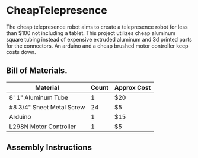 # CheapTelepresence

The cheap telepresence robot aims to create a telepresence robot for less than $100 not including a tablet.  This project utilizes cheap aluminum square tubing instead of expensive extruded aluminum and 3d printed parts for the connectors.  An arduino and a cheap brushed motor controller keep costs down.

## Bill of Materials.

| Material | Count | Approx Cost |
| --- | --- | --- |
| 8' 1" Aluminum Tube | 1 | $20 |
| #8 3/4" Sheet Metal Screw | 24 | $5 |
| Arduino | 1 | $15 |
| L298N Motor Controller | 1 | $5 |

## Assembly Instructions
